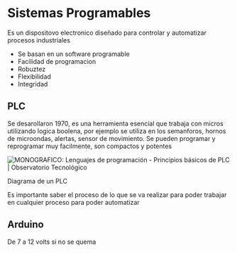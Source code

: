 # Sistemas Programables
Es un dispositovo electronico diseñado para controlar y automatizar procesos industriales
* Se basan en un software programable
* Facilidad de programacion
* Robuztez
* Flexibilidad
* Integridad

## PLC
Se desarollaron 1970, es una herramienta esencial que trabaja con micros utilizando logica boolena, por ejemplo se utiliza en los semanforos, hornos de microondas, alertas, sensor de movimiento.
Se pueden programar y reprogramar muy facilmente, son compactos y potentes

![MONOGRAFICO: Lenguajes de programación - Principios básicos de PLC |  Observatorio Tecnológico](https://encrypted-tbn0.gstatic.com/images?q=tbn:ANd9GcQRb_12VkocjMgk-QvllVoh_bk1Xu3T7oiVVw&s)

Diagrama de un PLC

Es importante saber el proceso de lo que se va realizar para poder trabajar en cualquier proceso para poder automatizar

## Arduino
De 7 a 12 volts si no se quema 
